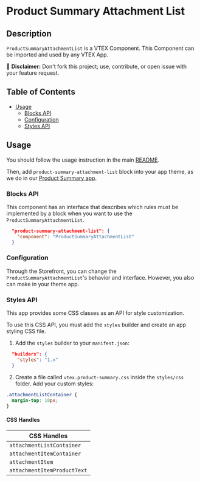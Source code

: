 # Product Summary Attachment List

## Description

`ProductSummaryAttachmentList` is a VTEX Component.
This Component can be imported and used by any VTEX App.

:loudspeaker: **Disclaimer:** Don't fork this project; use, contribute, or open issue with your feature request.

## Table of Contents
- [Usage](#usage)
  - [Blocks API](#blocks-api)
  - [Configuration](#configuration)
  - [Styles API](#styles-api)

## Usage

You should follow the usage instruction in the main [README](https://github.com/vtex-apps/product-summary/blob/master/README.md#usage).

Then, add `product-summary-attachment-list` block into your app theme, as we do in our [Product Summary app](https://github.com/vtex-apps/product-summary/blob/master/store/blocks.json).

### Blocks API

This component has an interface that describes which rules must be implemented by a block when you want to use the `ProductSummaryAttachmentList`.

```json
  "product-summary-attachment-list": {
    "component": "ProductSummaryAttachmentList"
  }
```

### Configuration

Through the Storefront, you can change the `ProductSummaryAttachmentList`'s behavior and interface. However, you also can make in your theme app.

### Styles API

This app provides some CSS classes as an API for style customization.

To use this CSS API, you must add the `styles` builder and create an app styling CSS file.

1. Add the `styles` builder to your `manifest.json`:

```json
  "builders": {
    "styles": "1.x"
  }
```

2. Create a file called `vtex.product-summary.css` inside the `styles/css` folder. Add your custom styles:

```css
.attachmentListContainer {
  margin-top: 10px;
}
```

#### CSS Handles

| CSS Handles  |
| ------------ |
| `attachmentListContainer`   |
| `attachmentItemContainer`   |
| `attachmentItem`            |
| `attachmentItemProductText` |
